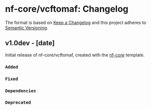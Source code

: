 # nf-core/vcftomaf: Changelog

The format is based on [Keep a Changelog](https://keepachangelog.com/en/1.0.0/)
and this project adheres to [Semantic Versioning](https://semver.org/spec/v2.0.0.html).

## v1.0dev - [date]

Initial release of nf-core/vcftomaf, created with the [nf-core](https://nf-co.re/) template.

### `Added`

### `Fixed`

### `Dependencies`

### `Deprecated`
